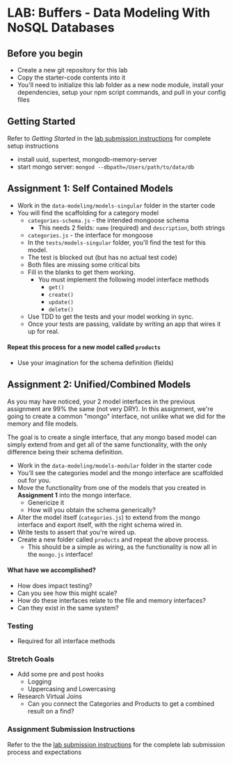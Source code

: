 # LAB: Buffers - Data Modeling With NoSQL Databases

## Before you begin
* Create a new git repository for this lab
* Copy the starter-code contents into it
* You'll need to initialize this lab folder as a new node module, install your dependencies, setup your npm script commands, and pull in your config files

## Getting Started
Refer to *Getting Started* in the [lab submission instructions](../../../reference/submission-instructions/labs/README.md) for complete setup instructions

* install uuid, supertest, mongodb-memory-server
* start mongo server: `mongod --dbpath=/Users/path/to/data/db`

## Assignment 1: Self Contained Models

* Work in the `data-modeling/models-singular` folder in the starter code
* You will find the scaffolding for a category model
  * `categories-schema.js` - the intended mongoose schema
    * This needs 2 fields: `name` (required) and `description`, both strings
  * `categories.js` - the interface for mongoose
  * In the `tests/models-singular` folder, you'll find the test for this model.
  * The test is blocked out (but has no actual test code)
  * Both files are missing some critical bits
  * Fill in the blanks to get them working.
    * You must implement the following model interface methods
      * `get()`
      * `create()`
      * `update()`
      * `delete()`
  * Use TDD to get the tests and your model working in sync.
  * Once your tests are passing, validate by writing an app that wires it up for real.

#### Repeat this process for a new model called `products`
* Use your imagination for the schema definition (fields)


## Assignment 2: Unified/Combined Models
As you may have noticed, your 2 model interfaces in the previous assignment are 99% the same (not very DRY).  In this assignment, we're going to create a common "mongo" interface, not unlike what we did for the memory and file models.

The goal is to create a single interface, that any mongo based model can simply extend from and get all of the same functionality, with the only difference being their schema definition.

* Work in the `data-modeling/models-modular` folder in the starter code
* You'll see the categories model and the mongo interface are scaffolded out for you.
* Move the functionality from one of the models that you created in **Assignment 1** into the mongo interface.
  * Genericize it
  * How will you obtain the schema generically?
* Alter the model itself (`categories.js`) to extend from the mongo interface and export itself, with the right schema wired in.
* Write tests to assert that you're wired up.
* Create a new folder called `products` and repeat the above process.
  * This should be a simple as wiring, as the functionality is now all in the `mongo.js` interface!

#### What have we accomplished?
* How does impact testing?
* Can you see how this might scale?
* How do these interfaces relate to the file and memory interfaces?
* Can they exist in the same system?


### Testing
* Required for all interface methods


### Stretch Goals
* Add some pre and post hooks
  * Logging
  * Uppercasing and Lowercasing
* Research Virtual Joins
  * Can you connect the Categories and Products to get a combined result on a find?

### Assignment Submission Instructions
Refer to the the [lab submission instructions](../../../reference/submission-instructions/labs/README.md) for the complete lab submission process and expectations
